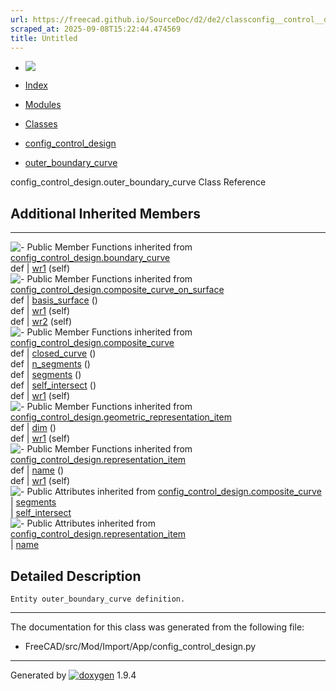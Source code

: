 ```yaml
---
url: https://freecad.github.io/SourceDoc/d2/de2/classconfig__control__design_1_1outer__boundary__curve.html
scraped_at: 2025-09-08T15:22:44.474569
title: Untitled
---
```


  * [ ![](https://www.freecad.org/svg/logo-freecad.svg) ](https://freecadweb.org "FreeCAD")
  * [Index](../../index.html "Index")
  * [Modules](../../modules.html "Modules list")
  * [Classes](../../annotated.html "Annotated list")

  * [config_control_design](../../d4/d07/namespaceconfig__control__design.html)
  * [outer_boundary_curve](../../d2/de2/classconfig__control__design_1_1outer__boundary__curve.html)

config_control_design.outer_boundary_curve Class Reference

##  Additional Inherited Members  
  
---  
![-](../../closed.png) Public Member Functions inherited from
[config_control_design.boundary_curve](../../d4/d2f/classconfig__control__design_1_1boundary__curve.html)  
def | [wr1](../../d4/d2f/classconfig__control__design_1_1boundary__curve.html#afe5e4e7932ec2ddaf7af41d9cacffcb6) (self)  
![-](../../closed.png) Public Member Functions inherited from
[config_control_design.composite_curve_on_surface](../../da/d0c/classconfig__control__design_1_1composite__curve__on__surface.html)  
def | [basis_surface](../../da/d0c/classconfig__control__design_1_1composite__curve__on__surface.html#ac2894f2e56864a54058ce357445f8914) ()  
def | [wr1](../../da/d0c/classconfig__control__design_1_1composite__curve__on__surface.html#af1248e63f087994050d924b1f03ce2a7) (self)  
def | [wr2](../../da/d0c/classconfig__control__design_1_1composite__curve__on__surface.html#a3ae35413f8c955dadc94ae1f2db19021) (self)  
![-](../../closed.png) Public Member Functions inherited from
[config_control_design.composite_curve](../../d9/d22/classconfig__control__design_1_1composite__curve.html)  
def | [closed_curve](../../d9/d22/classconfig__control__design_1_1composite__curve.html#a606f93c957672f4e687eeb1e9b043943) ()  
def | [n_segments](../../d9/d22/classconfig__control__design_1_1composite__curve.html#a7c1b752f8fd4e84d36657c2481563d37) ()  
def | [segments](../../d9/d22/classconfig__control__design_1_1composite__curve.html#ab7b75e858b28af0b394eda9ceafb5cdd) ()  
def | [self_intersect](../../d9/d22/classconfig__control__design_1_1composite__curve.html#a47d194cea78f31a61483b115494a8bcf) ()  
def | [wr1](../../d9/d22/classconfig__control__design_1_1composite__curve.html#a7adb0598ad5498f569df00d0632714ec) (self)  
![-](../../closed.png) Public Member Functions inherited from
[config_control_design.geometric_representation_item](../../d3/d18/classconfig__control__design_1_1geometric__representation__item.html)  
def | [dim](../../d3/d18/classconfig__control__design_1_1geometric__representation__item.html#aac385fb99d009b699d0d77f10ebdc5f1) ()  
def | [wr1](../../d3/d18/classconfig__control__design_1_1geometric__representation__item.html#a779ebde9495ea4132b585e06aa418f13) (self)  
![-](../../closed.png) Public Member Functions inherited from
[config_control_design.representation_item](../../d9/d69/classconfig__control__design_1_1representation__item.html)  
def | [name](../../d9/d69/classconfig__control__design_1_1representation__item.html#a5ea878073c85170f328deff23a9c5732) ()  
def | [wr1](../../d9/d69/classconfig__control__design_1_1representation__item.html#a4cdc1db49341dedc8f271ec89801c713) (self)  
![-](../../closed.png) Public Attributes inherited from
[config_control_design.composite_curve](../../d9/d22/classconfig__control__design_1_1composite__curve.html)  
|
[segments](../../d9/d22/classconfig__control__design_1_1composite__curve.html#ae8a5053338a65c76f329af7bfa3350fe)  
|
[self_intersect](../../d9/d22/classconfig__control__design_1_1composite__curve.html#a0c97a7a9843fe731d27bc63d713cf562)  
![-](../../closed.png) Public Attributes inherited from
[config_control_design.representation_item](../../d9/d69/classconfig__control__design_1_1representation__item.html)  
|
[name](../../d9/d69/classconfig__control__design_1_1representation__item.html#a0e8be677f8410825a46422f3c0e1c128)  
  
## Detailed Description

    
    
    Entity outer_boundary_curve definition.

* * *

The documentation for this class was generated from the following file:

  * FreeCAD/src/Mod/Import/App/config_control_design.py

* * *

Generated by
[![doxygen](../../doxygen.svg)](https://www.doxygen.org/index.html) 1.9.4


